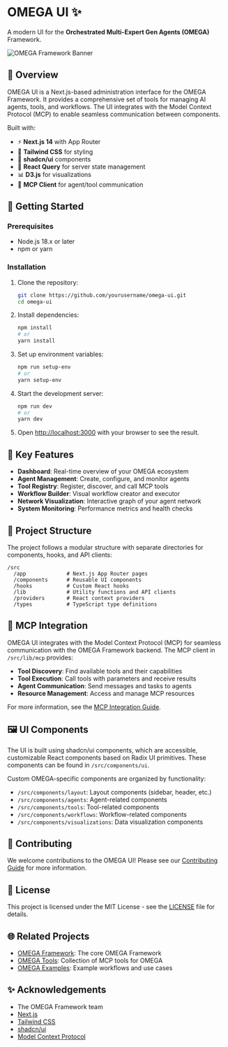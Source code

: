 # OMEGA UI ✨

A modern UI for the **Orchestrated Multi-Expert Gen Agents (OMEGA)** Framework.

![OMEGA Framework Banner](https://via.placeholder.com/1200x300/1E40AF/FFFFFF?text=OMEGA+Framework)

## 🌟 Overview

OMEGA UI is a Next.js-based administration interface for the OMEGA Framework. It provides a comprehensive set of tools for managing AI agents, tools, and workflows. The UI integrates with the Model Context Protocol (MCP) to enable seamless communication between components.

Built with:
- ⚡ **Next.js 14** with App Router
- 🎨 **Tailwind CSS** for styling
- 🧩 **shadcn/ui** components
- 🔄 **React Query** for server state management
- 📊 **D3.js** for visualizations
- 🔌 **MCP Client** for agent/tool communication

## 🚀 Getting Started

### Prerequisites

- Node.js 18.x or later
- npm or yarn

### Installation

1. Clone the repository:
   ```bash
   git clone https://github.com/yourusername/omega-ui.git
   cd omega-ui
   ```

2. Install dependencies:
   ```bash
   npm install
   # or
   yarn install
   ```

3. Set up environment variables:
   ```bash
   npm run setup-env
   # or
   yarn setup-env
   ```

4. Start the development server:
   ```bash
   npm run dev
   # or
   yarn dev
   ```

5. Open [http://localhost:3000](http://localhost:3000) with your browser to see the result.

## 🧠 Key Features

- **Dashboard**: Real-time overview of your OMEGA ecosystem
- **Agent Management**: Create, configure, and monitor agents
- **Tool Registry**: Register, discover, and call MCP tools
- **Workflow Builder**: Visual workflow creator and executor
- **Network Visualization**: Interactive graph of your agent network
- **System Monitoring**: Performance metrics and health checks

## 📂 Project Structure

The project follows a modular structure with separate directories for components, hooks, and API clients:

```
/src
  /app             # Next.js App Router pages
  /components      # Reusable UI components
  /hooks           # Custom React hooks
  /lib             # Utility functions and API clients
  /providers       # React context providers
  /types           # TypeScript type definitions
```

## 🔌 MCP Integration

OMEGA UI integrates with the Model Context Protocol (MCP) for seamless communication with the OMEGA Framework backend. The MCP client in `/src/lib/mcp` provides:

- **Tool Discovery**: Find available tools and their capabilities
- **Tool Execution**: Call tools with parameters and receive results
- **Agent Communication**: Send messages and tasks to agents
- **Resource Management**: Access and manage MCP resources

For more information, see the [MCP Integration Guide](./docs/mcp-integration.md).

## 🖼️ UI Components

The UI is built using shadcn/ui components, which are accessible, customizable React components based on Radix UI primitives. These components can be found in `/src/components/ui`.

Custom OMEGA-specific components are organized by functionality:

- `/src/components/layout`: Layout components (sidebar, header, etc.)
- `/src/components/agents`: Agent-related components
- `/src/components/tools`: Tool-related components
- `/src/components/workflows`: Workflow-related components
- `/src/components/visualizations`: Data visualization components

## 🤝 Contributing

We welcome contributions to the OMEGA UI! Please see our [Contributing Guide](./CONTRIBUTING.md) for more information.

## 📝 License

This project is licensed under the MIT License - see the [LICENSE](./LICENSE) file for details.

## 🌐 Related Projects

- [OMEGA Framework](https://github.com/yourusername/omega-framework): The core OMEGA Framework
- [OMEGA Tools](https://github.com/yourusername/omega-tools): Collection of MCP tools for OMEGA
- [OMEGA Examples](https://github.com/yourusername/omega-examples): Example workflows and use cases

## ✨ Acknowledgements

- The OMEGA Framework team
- [Next.js](https://nextjs.org/)
- [Tailwind CSS](https://tailwindcss.com/)
- [shadcn/ui](https://ui.shadcn.com/)
- [Model Context Protocol](https://github.com/modelcontextprotocol/modelcontextprotocol)
